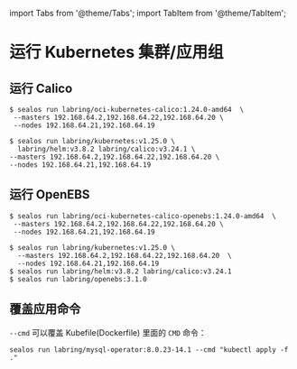 import Tabs from '@theme/Tabs';
import TabItem from '@theme/TabItem';

# 运行 Kubernetes 集群/应用组

## 运行 Calico

<Tabs groupId="imageNum">
  <TabItem value="single" label="单个镜像" default>

```shell
$ sealos run labring/oci-kubernetes-calico:1.24.0-amd64  \
 --masters 192.168.64.2,192.168.64.22,192.168.64.20 \
 --nodes 192.168.64.21,192.168.64.19
```

  </TabItem>
  <TabItem value="multiple" label="多个镜像">

```shell
$ sealos run labring/kubernetes:v1.25.0 \
  labring/helm:v3.8.2 labring/calico:v3.24.1 \
--masters 192.168.64.2,192.168.64.22,192.168.64.20 \
--nodes 192.168.64.21,192.168.64.19
```

  </TabItem>
</Tabs>

## 运行 OpenEBS

<Tabs groupId="imageNum">
  <TabItem value="single" label="单个镜像" default>

```shell
$ sealos run labring/oci-kubernetes-calico-openebs:1.24.0-amd64  \
 --masters 192.168.64.2,192.168.64.22,192.168.64.20 \
 --nodes 192.168.64.21,192.168.64.19
```

  </TabItem>
  <TabItem value="multiple" label="多个镜像">

```shell
$ sealos run labring/kubernetes:v1.25.0 \
  --masters 192.168.64.2,192.168.64.22,192.168.64.20  \
  --nodes 192.168.64.21,192.168.64.19
$ sealos run labring/helm:v3.8.2 labring/calico:v3.24.1
$ sealos run labring/openebs:3.1.0
```

  </TabItem>
</Tabs>

## 覆盖应用命令

`--cmd` 可以覆盖 Kubefile(Dockerfile) 里面的 `CMD` 命令：

```shell
sealos run labring/mysql-operator:8.0.23-14.1 --cmd "kubectl apply -f ."
```
